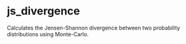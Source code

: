 # js_divergence
Calculates the Jensen-Shannon divergence between two probability distributions using Monte-Carlo. 
